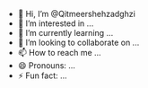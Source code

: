 - 👋 Hi, I’m @Qitmeershehzadghzi
- 👀 I’m interested in ...
- 🌱 I’m currently learning ...
- 💞️ I’m looking to collaborate on ...
- 📫 How to reach me ...
- 😄 Pronouns: ...
- ⚡ Fun fact: ...

<!---
Qitmeershehzadghzi/Qitmeershehzadghzi is a ✨ special ✨ repository because its `README.md` (this file) appears on your GitHub profile.
You can click the Preview link to take a look at your changes.
--->
